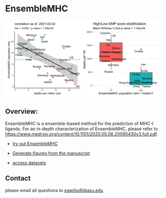 # EnsembleMHC


![image](https://github.com/eawilson-CompBio/EnsembleMHC-Covid/blob/master/update_new_data/todays_data/todays_correlation.png?raw=true)


## Overview:

EnsembleMHC is a ensemble-based method for the prediction of MHC-I ligands. For an in-depth characterization of EnsembleMHC, please refer to https://www.medrxiv.org/content/10.1101/2020.05.08.20095430v3.full.pdf.
	
* [try out EnsembleMHC](EnsembleMHC/)

* [Generate figures from the manuscript](manuscript_figures/)

* [access datasets](datasets/)

## Contact 

please email all questions to eawilso6@asu.edu
